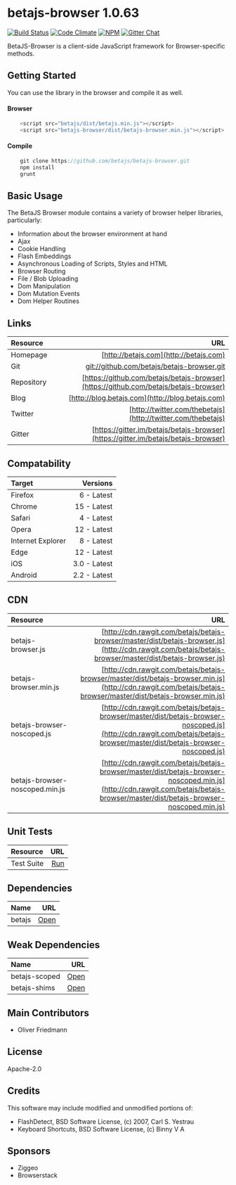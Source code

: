 # betajs-browser 1.0.63
[![Build Status](https://api.travis-ci.org/betajs/betajs-browser.svg?branch=master)](https://travis-ci.org/betajs/betajs-browser)
[![Code Climate](https://codeclimate.com/github/betajs/betajs-browser/badges/gpa.svg)](https://codeclimate.com/github/betajs/betajs-browser)
[![NPM](https://img.shields.io/npm/v/betajs-browser.svg?style=flat)](https://www.npmjs.com/package/betajs-browser)
[![Gitter Chat](https://badges.gitter.im/betajs/betajs-browser.svg)](https://gitter.im/betajs/betajs-browser)

BetaJS-Browser is a client-side JavaScript framework for Browser-specific methods.



## Getting Started


You can use the library in the browser and compile it as well.

#### Browser

```javascript
	<script src="betajs/dist/betajs.min.js"></script>
	<script src="betajs-browser/dist/betajs-browser.min.js"></script>
``` 

#### Compile

```javascript
	git clone https://github.com/betajs/betajs-browser.git
	npm install
	grunt
```



## Basic Usage


The BetaJS Browser module contains a variety of browser helper libraries, particularly:
- Information about the browser environment at hand
- Ajax
- Cookie Handling
- Flash Embeddings
- Asynchronous Loading of Scripts, Styles and HTML
- Browser Routing
- File / Blob Uploading
- Dom Manipulation
- Dom Mutation Events
- Dom Helper Routines



## Links
| Resource   | URL |
| :--------- | --: |
| Homepage   | [http://betajs.com](http://betajs.com) |
| Git        | [git://github.com/betajs/betajs-browser.git](git://github.com/betajs/betajs-browser.git) |
| Repository | [https://github.com/betajs/betajs-browser](https://github.com/betajs/betajs-browser) |
| Blog       | [http://blog.betajs.com](http://blog.betajs.com) | 
| Twitter    | [http://twitter.com/thebetajs](http://twitter.com/thebetajs) | 
| Gitter     | [https://gitter.im/betajs/betajs-browser](https://gitter.im/betajs/betajs-browser) | 



## Compatability
| Target | Versions |
| :----- | -------: |
| Firefox | 6 - Latest |
| Chrome | 15 - Latest |
| Safari | 4 - Latest |
| Opera | 12 - Latest |
| Internet Explorer | 8 - Latest |
| Edge | 12 - Latest |
| iOS | 3.0 - Latest |
| Android | 2.2 - Latest |


## CDN
| Resource | URL |
| :----- | -------: |
| betajs-browser.js | [http://cdn.rawgit.com/betajs/betajs-browser/master/dist/betajs-browser.js](http://cdn.rawgit.com/betajs/betajs-browser/master/dist/betajs-browser.js) |
| betajs-browser.min.js | [http://cdn.rawgit.com/betajs/betajs-browser/master/dist/betajs-browser.min.js](http://cdn.rawgit.com/betajs/betajs-browser/master/dist/betajs-browser.min.js) |
| betajs-browser-noscoped.js | [http://cdn.rawgit.com/betajs/betajs-browser/master/dist/betajs-browser-noscoped.js](http://cdn.rawgit.com/betajs/betajs-browser/master/dist/betajs-browser-noscoped.js) |
| betajs-browser-noscoped.min.js | [http://cdn.rawgit.com/betajs/betajs-browser/master/dist/betajs-browser-noscoped.min.js](http://cdn.rawgit.com/betajs/betajs-browser/master/dist/betajs-browser-noscoped.min.js) |


## Unit Tests
| Resource | URL |
| :----- | -------: |
| Test Suite | [Run](http://rawgit.com/betajs/betajs-browser/master/tests/tests.html) |


## Dependencies
| Name | URL |
| :----- | -------: |
| betajs | [Open](https://github.com/betajs/betajs) |


## Weak Dependencies
| Name | URL |
| :----- | -------: |
| betajs-scoped | [Open](https://github.com/betajs/betajs-scoped) |
| betajs-shims | [Open](https://github.com/betajs/betajs-shims) |


## Main Contributors

- Oliver Friedmann

## License

Apache-2.0


## Credits

This software may include modified and unmodified portions of:
- FlashDetect, BSD Software License, (c) 2007, Carl S. Yestrau
- Keyboard Shortcuts, BSD Software License, (c) Binny V A




## Sponsors

- Ziggeo
- Browserstack


